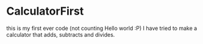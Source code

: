 # CalculatorFirst
this is my first ever code (not counting Hello world :P)
I have tried to make a calculator that adds, subtracts and divides. 
